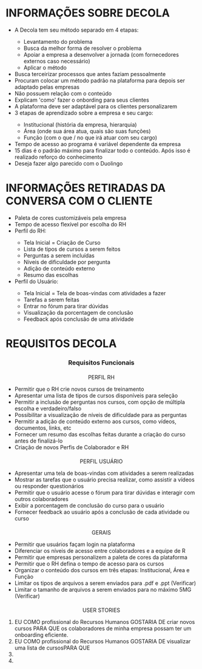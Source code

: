  <h1>INFORMAÇÕES SOBRE DECOLA</h1>
 <ul>
	 <li>A Decola tem seu método separado em 4 etapas:</li>
	 <ul>
		 <li>Levantamento do problema</li>
		 <li>Busca da melhor forma de resolver o problema</li>
		 <li>Apoiar a empresa a desenvolver a jornada (com fornecedores externos caso necessário)</li>
		 <li>Aplicar o método</li>
	 </ul>
	 <li>Busca terceirizar processos que antes faziam pessoalmente</li>
	 <li>Procuram colocar um método padrão na plataforma para depois ser adaptado pelas empresas</li>
	 <li>Não possuem relação com o conteúdo</li>
	 <li>Explicam 'como' fazer o onbording para seus clientes</li>
	 <li>A plataforma deve ser adaptável para os clientes personalizarem</li>
	 <li>3 etapas de aprendizado sobre a empresa e seu cargo:</li>
	 <ul>
		 <li>Institucional (história da empresa, hierarquia)</li>
		 <li>Área (onde sua área atua, quais são suas funções)</li>
		 <li>Função (com o que / no que irá atuar com seu cargo)</li>
	 </ul>
	 <li>Tempo de acesso ao programa é variável dependente da empresa</li>
	 <li>15 dias é o padrão máximo para finalizar todo o conteúdo. Após isso é realizado reforço do conhecimento</li>
	 <li>Deseja fazer algo parecido com o Duolingo</li>
 </ul>

<h1>INFORMAÇÕES RETIRADAS DA CONVERSA COM O CLIENTE</h1>
<ul>
	<li>Paleta de cores customizáveis pela empresa</li>
	<li>Tempo de acesso flexível por escolha do RH</li>
	<li>Perfil do RH:</li>
	<ul>
		<li>Tela Inicial = Criação de Curso</li>
		<li>Lista de tipos de cursos a serem feitos</li>
		<li>Perguntas a serem incluídas</li>
		<li>Níveis de dificuldade por pergunta</li>
		<li>Adição de conteúdo externo</li>
		<li>Resumo das escolhas</li>
	</ul>
	<li >Perfil do Usuário:</li>
	<ul>
		<li>Tela Inicial = Tela de boas-vindas com atividades a fazer</li>
		<li>Tarefas a serem feitas</li>
		<li>Entrar no fórum para tirar dúvidas</li>
		<li>Visualização da porcentagem de conclusão</li>
		<li>Feedback após conclusão de uma atividade</li>
	</ul>
 </ul>
 
<h1>REQUISITOS DECOLA</h1>
<h3 align=center>Requisitos Funcionais</h3>
<div style="margin-top: 20px">
<p align=center>PERFIL RH</p>
<ul>
	<li text_align=center>Permitir que o RH crie novos cursos de treinamento</li>
	<li text_align=center>Apresentar uma lista de tipos de cursos disponíveis para seleção</li>
	<li text_align=center>Permitir a inclusão de perguntas nos cursos, com opção de múltipla escolha e verdadeiro/falso</li>
	<li text_align=center>Possibilitar a visualização de níveis de dificuldade para as perguntas</li>
	<li text_align=center>Permitir a adição de conteúdo externo aos cursos, como vídeos, documentos, links, etc</li>
	<li text_align=center>Fornecer um resumo das escolhas feitas durante a criação do curso antes de finalizá-lo</li>
	<li text-align=center>Criação de novos Perfis de Colaborador e RH</li>
</ul>
</div>
<div style="margin-top: 20px">
<p align=center>PERFIL USUÁRIO</p>
<ul>
	<li text_align=center>Apresentar uma tela de boas-vindas com atividades a serem realizadas</li>
	<li text_align=center>Mostrar as tarefas que o usuário precisa realizar, como assistir a vídeos ou responder questionários</li>
	<li text_align=center>Permitir que o usuário acesse o fórum para tirar dúvidas e interagir com outros colaboradores</li>
	<li text_align=center>Exibir a porcentagem de conclusão do curso para o usuário</li>
	<li text_align=center>Fornecer feedback ao usuário após a conclusão de cada atividade ou curso</li>
</ul>
</div>
<div style="margin-top: 20px">
<p align=center>GERAIS</p>
<ul>
	<li text_align=center>Permitir que usuários façam login na plataforma</li>
	<li text_align=center>Diferenciar os níveis de acesso entre colaboradores e a equipe de R</li>
	<li text_align=center>Permitir que empresas personalizem a paleta de cores da plataforma</li>
	<li text_align=center>Permitir que o RH defina o tempo de acesso para os cursos</li>
	<li text_align=center>Organizar o conteúdo dos cursos em três etapas: Institucional, Área e Função</li>
	<li text_align=center>Limitar os tipos de arquivos a serem enviados para .pdf e .ppt (Verificar)</li>
	<li text_align=center>Limitar o tamanho de arquivos a serem enviados para no máximo 5MG (Verificar)</li>
</ul>
</div
</div>
<div style="margin-top: 20px">
<p align=center>USER STORIES</p>
<ol>
	<li text_align=center>EU COMO profissional do Recursos Humanos GOSTARIA DE criar novos cursos PARA QUE os colaboradores de minha empresa possam ter um onboarding eficiente.</li>
	<li text_align=center>EU COMO profissional do Recursos Humanos GOSTARIA DE visualizar uma lista de cursosPARA QUE</li>
	<li text_align=center></li>
	<li text_align=center></li>	
</ol>
</div>
